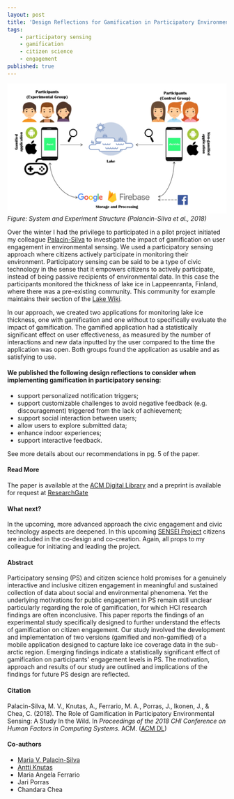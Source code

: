```yaml
---
layout: post
title: 'Design Reflections for Gamification in Participatory Environmental Sensing'
tags:
    - participatory sensing
    - gamification
    - citizen science
    - engagement
published: true
---
```


![Figure: System and Experiment Structure](/assets/img/2018-04-29-jarvigado.jpg)
*Figure: System and Experiment Structure (Palancin-Silva et al., 2018)*

Over the winter I had the privilege to participated in a pilot project initiated my colleague [Palacin-Silva](https://twitter.com/vpalacin) to investigate the impact of gamification on user engagement in environmental sensing. We used a participatory sensing approach where citizens actively participate in monitoring their environment. Participatory sensing can be said to be a type of civic technology in the sense that it empowers citizens to actively participate, instead of being passive recipients of environmental data. In this case the participants monitored the thickness of lake ice in Lappeenranta, Finland, where there was a pre-existing community. This community for example maintains their section of the [Lake Wiki](http://www.jarviwiki.fi/wiki/Etusivu).

In our approach, we created two applications for monitoring lake ice thickness, one with gamification and one without to specifically evaluate the impact of gamification. The gamified application had a statistically significant effect on user effectiveness, as measured by the number of interactions and new data inputted by the user compared to the time the application was open. Both groups found the application as usable and as satisfying to use.

#### We published the following design reflections to consider when implementing gamification in participatory sensing:

 - support personalized notification triggers;
 - support customizable challenges to avoid negative feedback (e.g. discouragement) triggered from the lack of achievement;
 - support social interaction between users;
 - allow users to explore submitted data;
 - enhance indoor experiences;
 - support interactive feedback.

See more details about our recommendations in pg. 5 of the paper.

#### Read More
The paper is available at the [ACM Digital Library](https://doi.org/10.1145/3173574.3173795) and a preprint is available for request at [ResearchGate](https://www.researchgate.net/publication/324659980_The_Role_of_Gamification_in_Participatory_Environmental_Sensing_A_Study_In_the_Wild)

#### What next?
In the upcoming, more advanced approach the civic engagement and civic technology aspects are deepened. In this upcoming [SENSEI Project](https://www.facebook.com/senseilpr/) citizens are included in the co-design and co-creation. Again, all props to my colleague for initiating and leading the project.

#### Abstract
Participatory sensing (PS) and citizen science hold promises for a genuinely interactive and inclusive citizen engagement in meaningful and sustained collection of data about social and environmental phenomena. Yet the underlying motivations for public engagement in PS remain still unclear particularly regarding the role of gamification, for which HCI research findings are often inconclusive. This paper reports the findings of an experimental study specifically designed to further understand the effects of gamification on citizen engagement. Our study involved the development and implementation of two versions (gamified and non-gamified) of a mobile application designed to capture lake ice coverage data in the sub-arctic region. Emerging findings indicate a statistically significant effect of gamification on participants' engagement levels in PS. The motivation, approach and results of our study are outlined and implications of the findings for future PS design are reflected.

#### Citation
Palacin-Silva, M. V., Knutas, A., Ferrario, M. A., Porras, J., Ikonen, J., & Chea, C. (2018). The Role of Gamification in Participatory Environmental Sensing: A Study In the Wild. In *Proceedings of the 2018 CHI Conference on Human Factors in Computing Systems*. ACM. ([ACM DL](https://doi.org/10.1145/3173574.3173795))

#### Co-authors
* [Maria V. Palacin-Silva](https://twitter.com/vpalacin)
* [Antti Knutas](https://twitter.com/aknutas)
* Maria Angela Ferrario
* Jari Porras
* Chandara Chea